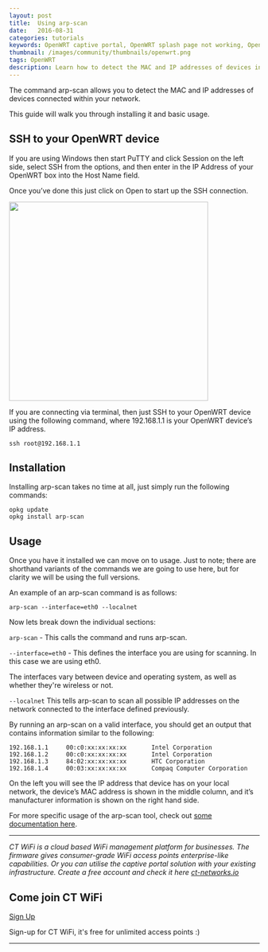 ```yaml
---
layout: post
title:  Using arp-scan
date:   2016-08-31
categories: tutorials
keywords: OpenWRT captive portal, OpenWRT splash page not working, OpenWRT splash page template, OpenWRT splash page free, OpenWRT splash page html, OpenWRT splash page hosting, OpenMesh captive portal, OpenMesh splash page not working, OpenMesh splash page template, OpenMesh splash page free, OpenMesh splash page html, OpenMesh splash page hosting, DD-WRT, OpenWRT Routing
thumbnail: /images/community/thumbnails/openwrt.png
tags: OpenWRT
description: Learn how to detect the MAC and IP addresses of devices in your network.
---
```


The command arp-scan allows you to detect the MAC and IP addresses of devices connected within your network.

This guide will walk you through installing it and basic usage.

## SSH to your OpenWRT device

If you are using Windows then start PuTTY and click Session on the left side, select SSH from the options, and then enter in the IP Address of your OpenWRT box into the Host Name field.

Once you’ve done this just click on Open to start up the SSH connection.

<div class="mdl-typography--text-center">
  <img src="/images/community/tutorials/openwrt/puttyconfig.png" width="400px">
</div>

If you are connecting via terminal, then just SSH to your OpenWRT device using the following command, where 192.168.1.1 is your OpenWRT device’s IP address.

    ssh root@192.168.1.1

## Installation

Installing arp-scan takes no time at all, just simply run the following commands:

    opkg update
    opkg install arp-scan

## Usage

Once you have it installed we can move on to usage. Just to note; there are shorthand variants of the commands we are going to use here, but for clarity we will be using the full versions.

An example of an arp-scan command is as follows:

    arp-scan --interface=eth0 --localnet

Now lets break down the individual sections:

`arp-scan` - This calls the command and runs arp-scan.

`--interface=eth0` - This defines the interface you are using for scanning. In this case we are using eth0.

The interfaces vary between device and operating system, as well as whether they're wireless or not.

`--localnet` This tells arp-scan to scan all possible IP addresses on the network connected to the interface defined previously.

By running an arp-scan on a valid interface, you should get an output that contains information similar to the following:

    192.168.1.1     00:c0:xx:xx:xx:xx       Intel Corporation
    192.168.1.2     00:c0:xx:xx:xx:xx       Intel Corporation
    192.168.1.3     84:02:xx:xx:xx:xx       HTC Corporation
    192.168.1.4     00:03:xx:xx:xx:xx       Compaq Computer Corporation

On the left you will see the IP address that device has on your local network, the device’s MAC address is shown in the middle column, and it’s manufacturer information is shown on the right hand side.

For more specific usage of the arp-scan tool, check out [some documentation here](http://www.nta-monitor.com/wiki/index.php/Arp-scan_User_Guide).

<hr>

*CT WiFi is a cloud based WiFi management platform for businesses. The firmware gives consumer-grade WiFi access points enterprise-like capabilities. Or you can utilise the captive portal solution with your existing infrastructure. Create a free account and check it here <a href="https://ct-networks.io">ct-networks.io</a>*


<div class="mdl-typography--text-center">

<h2>Come join CT WiFi</h2>

<a href="/sign-up" class="button success dst">Sign Up</a><br>

<p>Sign-up for CT WiFi, it's free for unlimited access points :)</p>

<hr>

</div>

